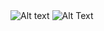 <div class="img-carousel">
<img src="../assets/img/img-1.png" alt="Alt text">
<img src="../assets/img/img-2.png" alt="Alt Text">
</div>